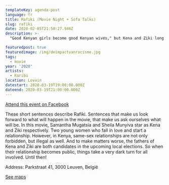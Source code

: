 ```yaml
---
templateKey: agenda-post
language: fr
title: Rafiki (Movie Night + Sofa Talks)
slug: rafiki
date: 2020-02-05T21:50:27.946Z
description: >-
  "Good Kenyan girls become good Kenyan wives," but Kena and Ziki long for something more. When love blossoms between them, the two girls will be forced to choose between happiness and safety."

featuredpost: true
featuredimage: /img/deimpactvanracisme.jpg
tags:
  - movie
year: '2020'
artists:
  - Karibu
location: Lovain
datestart: 2020-03-19T19:00:00.000Z
dateend: 2020-03-19T21:00:00.000Z
---
```

[Attend this event on Facebook](https://www.facebook.com/events/648524825970094/)


These short sentences describe Rafiki. Sentences that make us look forward to what will happen in the movie, that make us ask ourselves what will be. In this movie, Samantha Mugatsia and Sheila Munyiva star as Kena and Ziki respectively. Two young women who fall in love and start a relationship. However, in Kenya, same-sex relationships are not only forbidden, but illegal as well. And to make matters worse, the fathers of Kena and Ziki are both candidates in the upcoming local elections. So when their relationship becomes public, things take a very dark turn for all involved.
Until then!

Address: Parkstraat 41, 3000 Leuven, België

[See maps](https://goo.gl/maps/xss8hHX5xGURY4RB9)
